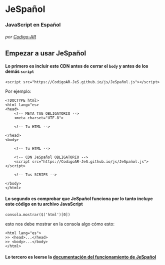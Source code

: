 # JeSpañol 
### JavaScript en Español
###### por <a href="https://Codigo-AR.github.io/">Codigo-AR</a>

## Empezar a usar JeSpañol
#### Lo primero es incluir este CDN antes de cerrar el `body` y antes de los demás `script`
```
<script src="https://CodigoAR-JeS.github.io/js/JeSpañol.js"></script>
```

Por ejemplo:

    <!DOCTYPE html>
    <html lang="es>
    <head>
        <!-- META TAG OBLIGATORIO -->
        <meta charset="UTF-8">
        
        <!-- Tu HTML -->
        
    </head>
    <body>
        
        <!-- Tu HTML -->
        
        <!-- CDN JeSpañol OBLIGATORIO -->
        <script src="https://CodigoAR-JeS.github.io/js/JeSpañol.js"></script>
        
        <!-- Tus SCRIPS -->
        
    </body>
    </html>

#### Lo segundo es comprobar que JeSpañol funciona por lo tanto incluye este código en tu archivo JavaScript
```
consola.mostrar($('html')[0])
```

esto nos debe mostrar en la consola algo cómo esto:
```
<html lang="es">
>> <head>...</head>
>> <body>...</body>
</html>
```

#### Lo tercero es leerse la <a href="https://CodigoAR-JeS.github.io/docs/">documentación del funcionamiento de JeSpañol</a>
